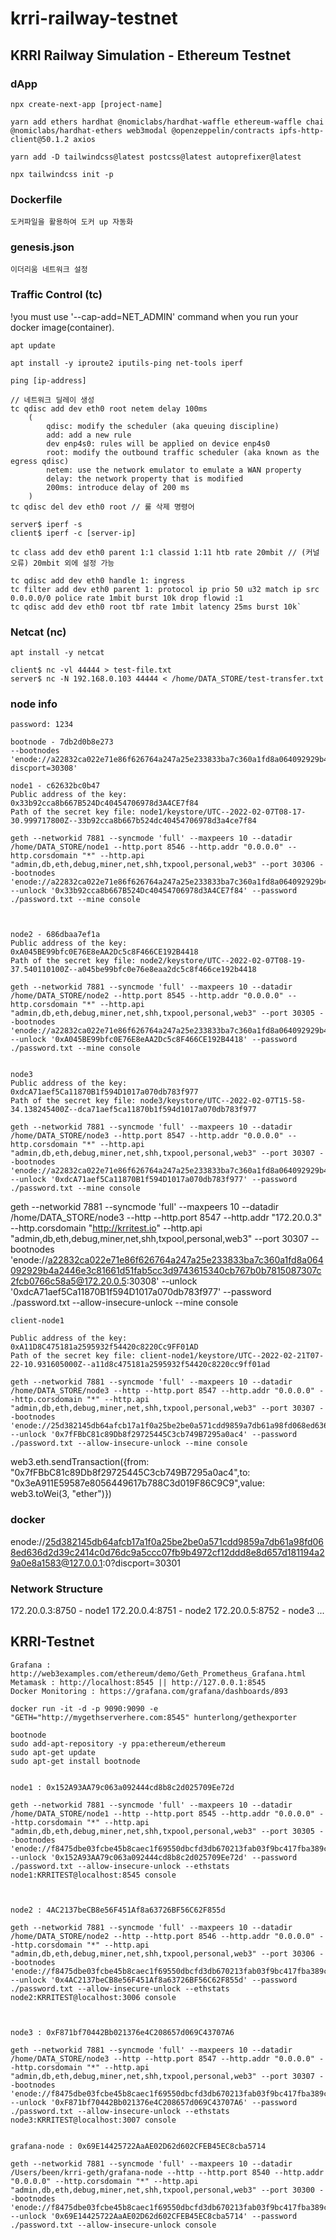 # krri-railway-testnet
## KRRI Railway Simulation - Ethereum Testnet

### dApp
```
npx create-next-app [project-name]

yarn add ethers hardhat @nomiclabs/hardhat-waffle ethereum-waffle chai @nomiclabs/hardhat-ethers web3modal @openzeppelin/contracts ipfs-http-client@50.1.2 axios

yarn add -D tailwindcss@latest postcss@latest autoprefixer@latest

npx tailwindcss init -p
```

### Dockerfile
```
도커파일을 활용하여 도커 up 자동화
```

### genesis.json
```
이더리움 네트워크 설정
```

### Traffic Control (tc)
!you must use '--cap-add=NET_ADMIN' command when you run your docker image(container).
```
apt update

apt install -y iproute2 iputils-ping net-tools iperf

ping [ip-address]
```
```
// 네트워크 딜레이 생성
tc qdisc add dev eth0 root netem delay 100ms
    (
        qdisc: modify the scheduler (aka queuing discipline)
        add: add a new rule
        dev enp4s0: rules will be applied on device enp4s0
        root: modify the outbound traffic scheduler (aka known as the egress qdisc)
        netem: use the network emulator to emulate a WAN property
        delay: the network property that is modified
        200ms: introduce delay of 200 ms
    )
tc qdisc del dev eth0 root // 룰 삭제 명령어
```
```
server$ iperf -s
client$ iperf -c [server-ip]

tc class add dev eth0 parent 1:1 classid 1:11 htb rate 20mbit // (커널 오류) 20mbit 외에 설정 가능

tc qdisc add dev eth0 handle 1: ingress
tc filter add dev eth0 parent 1: protocol ip prio 50 u32 match ip src 0.0.0.0/0 police rate 1mbit burst 10k drop flowid :1
tc qdisc add dev eth0 root tbf rate 1mbit latency 25ms burst 10k`

```
### Netcat (nc)
```
apt install -y netcat

client$ nc -vl 44444 > test-file.txt
server$ nc -N 192.168.0.103 44444 < /home/DATA_STORE/test-transfer.txt
```

### node info
```
password: 1234

bootnode - 7db2d0b8e273
--bootnodes 'enode://a22832ca022e71e86f626764a247a25e233833ba7c360a1fd8a064092929b4a2446e3c81661d51fab5cc3d9743615340cb767b0b7815087307c2fcb0766c58a5@127.0.0.1:0?discport=30308'

node1 - c62632bc0b47
Public address of the key:   0x33b92cca8b667B524Dc40454706978d3A4CE7f84
Path of the secret key file: node1/keystore/UTC--2022-02-07T08-17-30.999717800Z--33b92cca8b667b524dc40454706978d3a4ce7f84

geth --networkid 7881 --syncmode 'full' --maxpeers 10 --datadir /home/DATA_STORE/node1 --http.port 8546 --http.addr "0.0.0.0" --http.corsdomain "*" --http.api "admin,db,eth,debug,miner,net,shh,txpool,personal,web3" --port 30306 --bootnodes 'enode://a22832ca022e71e86f626764a247a25e233833ba7c360a1fd8a064092929b4a2446e3c81661d51fab5cc3d9743615340cb767b0b7815087307c2fcb0766c58a5@172.20.0.5:30308' --unlock '0x33b92cca8b667B524Dc40454706978d3A4CE7f84' --password ./password.txt --mine console



node2 - 686dbaa7ef1a
Public address of the key:   0xA045BE99bfc0E76E8eAA2Dc5c8F466CE192B4418
Path of the secret key file: node2/keystore/UTC--2022-02-07T08-19-37.540110100Z--a045be99bfc0e76e8eaa2dc5c8f466ce192b4418

geth --networkid 7881 --syncmode 'full' --maxpeers 10 --datadir /home/DATA_STORE/node2 --http.port 8545 --http.addr "0.0.0.0" --http.corsdomain "*" --http.api "admin,db,eth,debug,miner,net,shh,txpool,personal,web3" --port 30305 --bootnodes 'enode://a22832ca022e71e86f626764a247a25e233833ba7c360a1fd8a064092929b4a2446e3c81661d51fab5cc3d9743615340cb767b0b7815087307c2fcb0766c58a5@172.20.0.5:30308' --unlock '0xA045BE99bfc0E76E8eAA2Dc5c8F466CE192B4418' --password ./password.txt --mine console


node3
Public address of the key:   0xdcA71aef5Ca11870B1f594D1017a070db783f977
Path of the secret key file: node3/keystore/UTC--2022-02-07T15-58-34.138245400Z--dca71aef5ca11870b1f594d1017a070db783f977

geth --networkid 7881 --syncmode 'full' --maxpeers 10 --datadir /home/DATA_STORE/node3 --http.port 8547 --http.addr "0.0.0.0" --http.corsdomain "*" --http.api "admin,db,eth,debug,miner,net,shh,txpool,personal,web3" --port 30307 --bootnodes 'enode://a22832ca022e71e86f626764a247a25e233833ba7c360a1fd8a064092929b4a2446e3c81661d51fab5cc3d9743615340cb767b0b7815087307c2fcb0766c58a5@172.20.0.5:30308' --unlock '0xdcA71aef5Ca11870B1f594D1017a070db783f977' --password ./password.txt --mine console

```

geth --networkid 7881 --syncmode 'full' --maxpeers 10 --datadir /home/DATA_STORE/node3 --http --http.port 8547 --http.addr "172.20.0.3" --http.corsdomain "http://krritest.io" --http.api "admin,db,eth,debug,miner,net,shh,txpool,personal,web3" --port 30307 --bootnodes 'enode://a22832ca022e71e86f626764a247a25e233833ba7c360a1fd8a064092929b4a2446e3c81661d51fab5cc3d9743615340cb767b0b7815087307c2fcb0766c58a5@172.20.0.5:30308' --unlock '0xdcA71aef5Ca11870B1f594D1017a070db783f977' --password ./password.txt --allow-insecure-unlock --mine console

```
client-node1

Public address of the key:   0xA11D8C475181a2595932f54420c8220Cc9FF01AD
Path of the secret key file: client-node1/keystore/UTC--2022-02-21T07-22-10.931605000Z--a11d8c475181a2595932f54420c8220cc9ff01ad

geth --networkid 7881 --syncmode 'full' --maxpeers 10 --datadir /home/DATA_STORE/node3 --http --http.port 8547 --http.addr "0.0.0.0" --http.corsdomain "*" --http.api "admin,db,eth,debug,miner,net,shh,txpool,personal,web3" --port 30307 --bootnodes 'enode://25d382145db64afcb17a1f0a25be2be0a571cdd9859a7db61a98fd068ed636d2d39c2414c0d76dc9a5ccc07fb9b4972cf12ddd8e8d657d181194a29a0e8a1583@172.25.0.3:30301' --unlock '0x7fFBbC81c89Db8f29725445C3cb749B7295a0ac4' --password ./password.txt --allow-insecure-unlock --mine console
```

web3.eth.sendTransaction({from: "0x7fFBbC81c89Db8f29725445C3cb749B7295a0ac4",to: "0x3eA911E59587e8056449617b788C3d019F86C9C9",value: web3.toWei(3, "ether")})


### docker
enode://25d382145db64afcb17a1f0a25be2be0a571cdd9859a7db61a98fd068ed636d2d39c2414c0d76dc9a5ccc07fb9b4972cf12ddd8e8d657d181194a29a0e8a1583@127.0.0.1:0?discport=30301

### Network Structure
172.20.0.3:8750 - node1
172.20.0.4:8751 - node2
172.20.0.5:8752 - node3
...


## KRRI-Testnet
```
Grafana : http://web3examples.com/ethereum/demo/Geth_Prometheus_Grafana.html
Metamask : http://localhost:8545 || http://127.0.0.1:8545
Docker Monitoring : https://grafana.com/grafana/dashboards/893

docker run -it -d -p 9090:9090 -e "GETH="http://mygethserverhere.com:8545" hunterlong/gethexporter

bootnode
sudo add-apt-repository -y ppa:ethereum/ethereum
sudo apt-get update
sudo apt-get install bootnode


node1 : 0x152A93AA79c063a092444cd8b8c2d025709Ee72d

geth --networkid 7881 --syncmode 'full' --maxpeers 10 --datadir /home/DATA_STORE/node1 --http --http.port 8545 --http.addr "0.0.0.0" --http.corsdomain "*" --http.api "admin,db,eth,debug,miner,net,shh,txpool,personal,web3" --port 30305 --bootnodes 'enode://f8475dbe03fcbe45b8caec1f69550dbcfd3db670213fab03f9bc417fba389cd38d7b7fdcd0e135f1afdb357f26c345ea0a8a78ed1ad4562c0d2929fa53b95d1c@172.27.0.3:30301' --unlock '0x152A93AA79c063a092444cd8b8c2d025709Ee72d' --password ./password.txt --allow-insecure-unlock --ethstats node1:KRRITEST@localhost:8545 console



node2 : 4AC2137beCB8e56F451Af8a63726BF56C62F855d

geth --networkid 7881 --syncmode 'full' --maxpeers 10 --datadir /home/DATA_STORE/node2 --http --http.port 8546 --http.addr "0.0.0.0" --http.corsdomain "*" --http.api "admin,db,eth,debug,miner,net,shh,txpool,personal,web3" --port 30306 --bootnodes 'enode://f8475dbe03fcbe45b8caec1f69550dbcfd3db670213fab03f9bc417fba389cd38d7b7fdcd0e135f1afdb357f26c345ea0a8a78ed1ad4562c0d2929fa53b95d1c@172.27.0.3:30301' --unlock '0x4AC2137beCB8e56F451Af8a63726BF56C62F855d' --password ./password.txt --allow-insecure-unlock --ethstats node2:KRRITEST@localhost:3006 console



node3 : 0xF871bf70442Bb021376e4C208657d069C43707A6

geth --networkid 7881 --syncmode 'full' --maxpeers 10 --datadir /home/DATA_STORE/node3 --http --http.port 8547 --http.addr "0.0.0.0" --http.corsdomain "*" --http.api "admin,db,eth,debug,miner,net,shh,txpool,personal,web3" --port 30307 --bootnodes 'enode://f8475dbe03fcbe45b8caec1f69550dbcfd3db670213fab03f9bc417fba389cd38d7b7fdcd0e135f1afdb357f26c345ea0a8a78ed1ad4562c0d2929fa53b95d1c@172.27.0.3:30301' --unlock '0xF871bf70442Bb021376e4C208657d069C43707A6' --password ./password.txt --allow-insecure-unlock --ethstats node3:KRRITEST@localhost:3007 console


grafana-node : 0x69E14425722AaAE02D62d602CFEB45EC8cba5714

geth --networkid 7881 --syncmode 'full' --maxpeers 10 --datadir /Users/been/krri-geth/grafana-node --http --http.port 8540 --http.addr "0.0.0.0" --http.corsdomain "*" --http.api "admin,db,eth,debug,miner,net,shh,txpool,personal,web3" --port 30300 --bootnodes 'enode://f8475dbe03fcbe45b8caec1f69550dbcfd3db670213fab03f9bc417fba389cd38d7b7fdcd0e135f1afdb357f26c345ea0a8a78ed1ad4562c0d2929fa53b95d1c@localhost:30301' --unlock '0x69E14425722AaAE02D62d602CFEB45EC8cba5714' --password ./password.txt --allow-insecure-unlock console
```